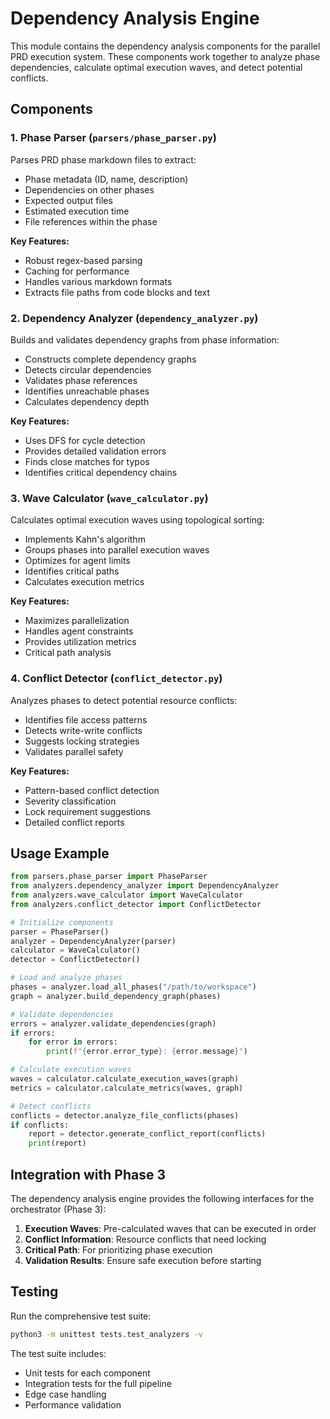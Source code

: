 # Dependency Analysis Engine

This module contains the dependency analysis components for the parallel PRD execution system. These components work together to analyze phase dependencies, calculate optimal execution waves, and detect potential conflicts.

## Components

### 1. Phase Parser (`parsers/phase_parser.py`)
Parses PRD phase markdown files to extract:
- Phase metadata (ID, name, description)
- Dependencies on other phases
- Expected output files
- Estimated execution time
- File references within the phase

**Key Features:**
- Robust regex-based parsing
- Caching for performance
- Handles various markdown formats
- Extracts file paths from code blocks and text

### 2. Dependency Analyzer (`dependency_analyzer.py`)
Builds and validates dependency graphs from phase information:
- Constructs complete dependency graphs
- Detects circular dependencies
- Validates phase references
- Identifies unreachable phases
- Calculates dependency depth

**Key Features:**
- Uses DFS for cycle detection
- Provides detailed validation errors
- Finds close matches for typos
- Identifies critical dependency chains

### 3. Wave Calculator (`wave_calculator.py`)
Calculates optimal execution waves using topological sorting:
- Implements Kahn's algorithm
- Groups phases into parallel execution waves
- Optimizes for agent limits
- Identifies critical paths
- Calculates execution metrics

**Key Features:**
- Maximizes parallelization
- Handles agent constraints
- Provides utilization metrics
- Critical path analysis

### 4. Conflict Detector (`conflict_detector.py`)
Analyzes phases to detect potential resource conflicts:
- Identifies file access patterns
- Detects write-write conflicts
- Suggests locking strategies
- Validates parallel safety

**Key Features:**
- Pattern-based conflict detection
- Severity classification
- Lock requirement suggestions
- Detailed conflict reports

## Usage Example

```python
from parsers.phase_parser import PhaseParser
from analyzers.dependency_analyzer import DependencyAnalyzer
from analyzers.wave_calculator import WaveCalculator
from analyzers.conflict_detector import ConflictDetector

# Initialize components
parser = PhaseParser()
analyzer = DependencyAnalyzer(parser)
calculator = WaveCalculator()
detector = ConflictDetector()

# Load and analyze phases
phases = analyzer.load_all_phases("/path/to/workspace")
graph = analyzer.build_dependency_graph(phases)

# Validate dependencies
errors = analyzer.validate_dependencies(graph)
if errors:
    for error in errors:
        print(f"{error.error_type}: {error.message}")

# Calculate execution waves
waves = calculator.calculate_execution_waves(graph)
metrics = calculator.calculate_metrics(waves, graph)

# Detect conflicts
conflicts = detector.analyze_file_conflicts(phases)
if conflicts:
    report = detector.generate_conflict_report(conflicts)
    print(report)
```

## Integration with Phase 3

The dependency analysis engine provides the following interfaces for the orchestrator (Phase 3):

1. **Execution Waves**: Pre-calculated waves that can be executed in order
2. **Conflict Information**: Resource conflicts that need locking
3. **Critical Path**: For prioritizing phase execution
4. **Validation Results**: Ensure safe execution before starting

## Testing

Run the comprehensive test suite:

```bash
python3 -m unittest tests.test_analyzers -v
```

The test suite includes:
- Unit tests for each component
- Integration tests for the full pipeline
- Edge case handling
- Performance validation